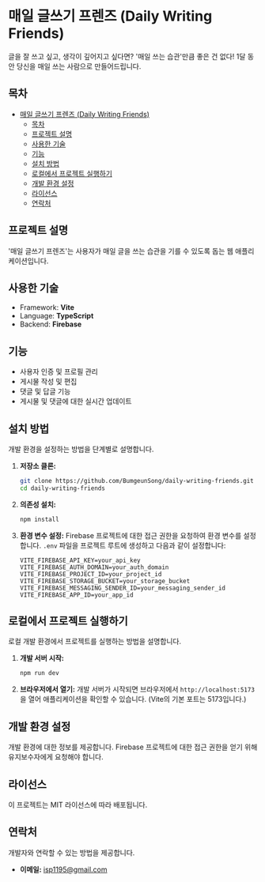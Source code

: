 # 매일 글쓰기 프렌즈 (Daily Writing Friends)

글을 잘 쓰고 싶고, 생각이 깊어지고 싶다면? '매일 쓰는 습관'만큼 좋은 건 없다! 1달 동안 당신을 매일 쓰는 사람으로 만들어드립니다.

## 목차
- [매일 글쓰기 프렌즈 (Daily Writing Friends)](#매일-글쓰기-프렌즈-daily-writing-friends)
  - [목차](#목차)
  - [프로젝트 설명](#프로젝트-설명)
  - [사용한 기술](#사용한-기술)
  - [기능](#기능)
  - [설치 방법](#설치-방법)
  - [로컬에서 프로젝트 실행하기](#로컬에서-프로젝트-실행하기)
  - [개발 환경 설정](#개발-환경-설정)
  - [라이선스](#라이선스)
  - [연락처](#연락처)

## 프로젝트 설명
'매일 글쓰기 프렌즈'는 사용자가 매일 글을 쓰는 습관을 기를 수 있도록 돕는 웹 애플리케이션입니다. 

## 사용한 기술
- Framework: **Vite**
- Language:  **TypeScript**
- Backend: **Firebase**

## 기능
- 사용자 인증 및 프로필 관리
- 게시물 작성 및 편집
- 댓글 및 답글 기능
- 게시물 및 댓글에 대한 실시간 업데이트

## 설치 방법
개발 환경을 설정하는 방법을 단계별로 설명합니다.

1. **저장소 클론:**
   ```bash
   git clone https://github.com/BumgeunSong/daily-writing-friends.git
   cd daily-writing-friends
   ```

2. **의존성 설치:**
   ```bash
   npm install
   ```

3. **환경 변수 설정:**
   Firebase 프로젝트에 대한 접근 권한을 요청하여 환경 변수를 설정합니다. `.env` 파일을 프로젝트 루트에 생성하고 다음과 같이 설정합니다:
   ```plaintext
   VITE_FIREBASE_API_KEY=your_api_key
   VITE_FIREBASE_AUTH_DOMAIN=your_auth_domain
   VITE_FIREBASE_PROJECT_ID=your_project_id
   VITE_FIREBASE_STORAGE_BUCKET=your_storage_bucket
   VITE_FIREBASE_MESSAGING_SENDER_ID=your_messaging_sender_id
   VITE_FIREBASE_APP_ID=your_app_id
   ```

## 로컬에서 프로젝트 실행하기
로컬 개발 환경에서 프로젝트를 실행하는 방법을 설명합니다.

1. **개발 서버 시작:**
   ```bash
   npm run dev
   ```

2. **브라우저에서 열기:**
   개발 서버가 시작되면 브라우저에서 `http://localhost:5173`을 열어 애플리케이션을 확인할 수 있습니다. (Vite의 기본 포트는 5173입니다.)

## 개발 환경 설정
개발 환경에 대한 정보를 제공합니다. Firebase 프로젝트에 대한 접근 권한을 얻기 위해 유지보수자에게 요청해야 합니다.

## 라이선스
이 프로젝트는 MIT 라이선스에 따라 배포됩니다.

## 연락처
개발자와 연락할 수 있는 방법을 제공합니다.
- **이메일:** isp1195@gmail.com